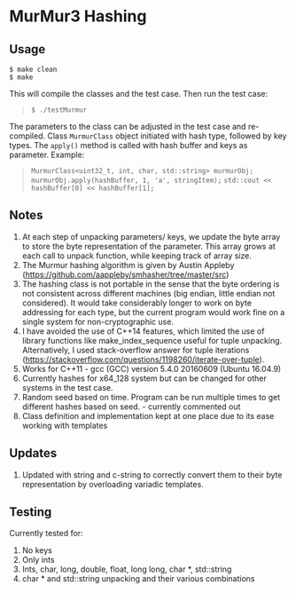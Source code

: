 # MurMur3 Hashing #

## Usage ##
	$ make clean
	$ make

This will compile the classes and the test case. Then run the test case:
> `$ ./testMurmur`

The parameters to the class can be adjusted in the test case and re-compiled.
Class `MurmurClass` object initiated with hash type, followed by key types.
The `apply()` method is called with hash buffer and keys as parameter.
Example:
> `MurmurClass<uint32_t, int, char, std::string> murmurObj;`
> `murmurObj.apply(hashBuffer, 1, 'a', stringItem);`
> `std::cout << hashBuffer[0] << hashBuffer[1];`

## Notes ##
1. At each step of unpacking parameters/ keys, we update the byte array to store the byte representation of the parameter. This array grows at each call to unpack function, while keeping track of array size.
2. The Murmur hashing algorithm is given by Austin Appleby (https://github.com/aappleby/smhasher/tree/master/src)
3. The hashing class is not portable in the sense that the byte ordering is not consistent across different machines (big endian, little endian not considered). It would take considerably longer to work on byte addressing for each type, but the current program would work fine on a single system for non-cryptographic use.
4. I have avoided the use of C++14 features, which limited the use of library functions like make_index_sequence useful for tuple unpacking. Alternatively, I used stack-overflow answer for tuple iterations (https://stackoverflow.com/questions/1198260/iterate-over-tuple).
5. Works for C++11 - gcc (GCC) version 5.4.0 20160609  (Ubuntu 16.04.9)
6. Currently hashes for x64_128 system but can be changed for other systems in the test case.
7. Random seed based on time. Program can be run multiple times to get different hashes based on seed. - currently commented out
8. Class definition and implementation kept at one place due to its ease working with templates

## Updates ##
1. Updated with string and c-string to correctly convert them to their byte representation by overloading variadic templates.

## Testing ##
Currently tested for:
1. No keys
2. Only ints
3. Ints, char, long, double, float, long long, char *, std::string
4. char * and std::string unpacking and their various combinations
